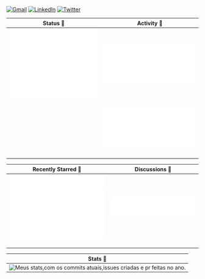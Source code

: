 [![Gmail](https://img.shields.io/badge/-GMAIL-D14836?style=for-the-badge&logo=gmail&logoColor=white)](mailto:dheyson10@gmail.com)
[![LinkedIn](https://img.shields.io/badge/-LINKEDIN-0077B5?style=for-the-badge&logo=linkedin&logoColor=white)](https://www.linkedin.com/in/dheysonalvess/)
[![Twitter](https://img.shields.io/badge/-TWITTER-0077B5?style=for-the-badge&logo=twitter&logoColor=white)](https://twitter.com/DheysonAlves2)

<div align="center">
  <table border="0" cellspacing="0" cellpadding="0">
    <thead>
      <tr>
        <th colspan="2">
          <strong>Status 📝</strong>
        </th>
        <th colspan="2">
          <strong>Activity 📝</strong>
        </th>
      </tr>
    </thead>
    <tbody>
      <tr>
         <td colspan="2" align="center">
          <img src="https://github.com/dheysonalves/dheysonalves/blob/master/github-metrics.svg" alt=""></img>
          <img width="auto" height="1" alt="">
        </td>
        <td colspan="2" align="center">
          <img src="https://github.com/dheysonalves/dheysonalves/blob/master/metrics.plugin.activity.svg" alt=""></img>
          <img width="auto" height="1" alt="">
        </td>
      </tr>
      <tr>
        <td colspan="2" align="center">
          <img src="https://github.com/dheysonalves/dheysonalves/blob/master/metrics.plugin.habits.charts.svg" alt=""></img>
          <img width="auto" height="1" alt="">
        </td>
         <td colspan="2" align="center">
           <img src="https://github.com/dheysonalves/dheysonalves/blob/master/metrics.plugin.followup.indepth.svg" alt=""></img>
          <img width="auto" height="1" alt="">
        </td>
      </tr/>
    </tbody>
  </table>
  <table border="0" cellspacing="0" cellpadding="0">
    <thead>
      <tr>
        <th colspan="2">
          <strong>Recently Starred 📝</strong>
        </th>
        <th colspan="2">
          <strong>Discussions 📝</strong>
        </th>
      </tr>
    </thead>
    <tbody>
      <tr>
       <td colspan="2" align="center">
          <img src="https://github.com/dheysonalves/dheysonalves/blob/master/metrics.plugin.topics.icons.svg" alt=""></img>
          <img src="https://github.com/dheysonalves/dheysonalves/blob/master/metrics.plugin.stars.svg" alt=""></img>
          <img width="auto" height="1" alt="">
        </td>
         <td colspan="2" align="center">
          <img src="https://github.com/dheysonalves/dheysonalves/blob/master/metrics.plugin.discussions.svg" alt=""></img>
          <img width="500" height="1" alt="">
        </td>
      </tr>
    </tbody>
  </table>
  <table border="0" cellspacing="0" cellpadding="0">
    <thead>
      <tr>
        <th>
          <strong>Stats 📝</strong>
        </th>
      </tr>
    </thead>
    <tbody>
      <tr>
         <td>
            <img
              alt="Meus stats,com os commits atuais,issues criadas e pr feitas no ano."
              src="https://github-readme-stats.vercel.app/api?username=dheysonalves"
            />
        </td>
      </tr>
    </tbody>
  </table>
</div>
